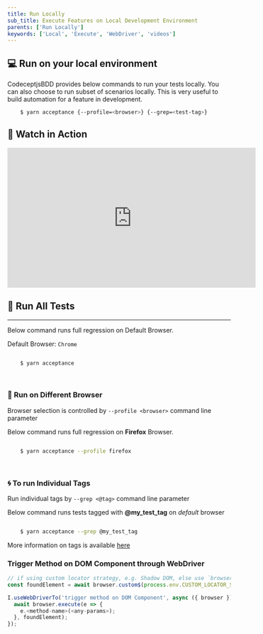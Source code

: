 ```yaml
---
title: Run Locally
sub_title: Execute Features on Local Development Environment
parents: ['Run Locally']
keywords: ['Local', 'Execute', 'WebDriver', 'videos']
---
```


## 💻 Run on your local environment

CodeceptjsBDD provides below commands to run your tests locally. You can also choose to run subset of scenarios locally. This is very useful to build automation for a feature in development.

```bash
    $ yarn acceptance {--profile=<browser>} {--grep=<test-tag>}
```

## 🎥 Watch in Action

<iframe width="560" height="315" src="https://www.youtube.com/embed/udp_ZYT4imM" frameborder="0" allow="accelerometer; autoplay; encrypted-media; gyroscope; picture-in-picture" allowfullscreen></iframe>

## 🏃 Run All Tests

---

Below command runs full regression on Default Browser.

Default Browser: `Chrome`

```bash

    $ yarn acceptance

```

<br>

### 🎠 Run on Different Browser

Browser selection is controlled by `--profile <browser>` command line parameter

Below command runs full regression on **Firefox** Browser.

```bash

    $ yarn acceptance --profile firefox

```

<br>

### 🌀 To run Individual Tags

Run individual tags by `--grep <@tag>` command line parameter

Below command runs tests tagged with **@my_test_tag** on _default_ browser

```bash

    $ yarn acceptance --grep @my_test_tag

```

More information on tags is available [here](https://somelin.com)

### Trigger Method on DOM Component through WebDriver

```js
// if using custom locator strategy, e.g. Shadow DOM, else use `browser.$`
const foundElement = await browser.custom$(process.env.CUSTOM_LOCATOR_STRATEGY_NAME, DOM_COMP_NAME)

I.useWebDriverTo('trigger method on DOM Component', async ({ browser }) => {
  await browser.execute(e => {
    e.<method-name>(<any-params>);
  }, foundElement);
});
```
